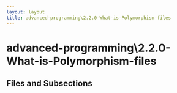 ```yaml
---
layout: layout
title: advanced-programming\2.2.0-What-is-Polymorphism-files
---
```


# advanced-programming\2.2.0-What-is-Polymorphism-files

## Files and Subsections

